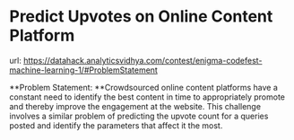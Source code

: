 # Predict Upvotes on Online Content Platform

url: https://datahack.analyticsvidhya.com/contest/enigma-codefest-machine-learning-1/#ProblemStatement

**Problem Statement: **Crowdsourced online content platforms have a constant need to identify the best content in time to appropriately promote and thereby improve the engagement at the website. This challenge involves a similar problem of predicting the upvote count for a queries posted and identify the parameters that affect it the most.
